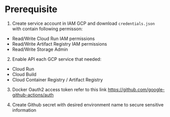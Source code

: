 # Prerequisite

1. Create service account in IAM GCP and download `credentials.json` with contain following permisson:
* Read/Write Cloud Run IAM permissions
* Read/Write Artifact Registry IAM permissions
* Read/Write Storage Admin

2. Enable API each GCP service that needed:
* Cloud Run
* Cloud Build
* Cloud Container Registry / Artifact Registry

3. Docker Oauth2 access token refer to this link https://github.com/google-github-actions/auth

3. Create Github secret with desired environment name to secure sensitive information
